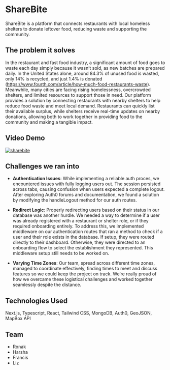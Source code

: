 # ShareBite

ShareBite is a platform that connects restaurants with local homeless shelters to donate leftover food, reducing waste and supporting the community.

## The problem it solves
In the restaurant and fast food industry, a significant amount of food goes to waste each day simply because it wasn’t sold, as new batches are prepared daily. In the United States alone, around 84.3% of unused food is wasted, only 14% is recycled, and just 1.4% is donated (https://www.fourth.com/article/how-much-food-restaurants-waste). Meanwhile, many cities are facing rising homelessness, overcrowded shelters, and limited resources to support those in need. Our platform provides a solution by connecting restaurants with nearby shelters to help reduce food waste and meet local demand. Restaurants can quickly list their available surplus, while shelters receive real-time updates on nearby donations, allowing both to work together in providing food to the community and making a tangible impact.

## Video Demo
[![sharebite](http://img.youtube.com/vi/ydsm26tX-_o/0.jpg)](https://www.youtube.com/watch?v=ydsm26tX-_o)

## Challenges we ran into

- **Authentication Issues**: While implementing a reliable auth proces, we encountered issues with fully logging users out. The session persisted across tabs, causing confusion when users expected a complete logout. After exploring Auth0 forums and documentation, we found a solution by modifying the handleLogout method for our auth routes.

- **Redirect Logic**: Properly redirecting users based on their status in our database was another hurdle. We needed a way to determine if a user was already registered with a restaurant or shelter role, or if they required onboarding entirely. To address this, we implemented middleware on our authentication routes that ran a method to check if a user and their role exists in the database. If setup, they were routed directly to their dashboard. Otherwise, they were directed to an onboarding flow to select the establishment they represented. This middleware setup still needs to be worked on.

- **Varying Time Zones**: Our team, spread across different time zones, managed to coordinate effectively, finding times to meet and discuss features so we could keep the project on track. We’re really proud of how we overcame these logistical challenges and worked together seamlessly despite the distance.

## Technologies Used

Next.js, Typescript, React, Tailwind CSS, MongoDB, Auth0, GeoJSON, MapBox API

## Team
- Ronak
- Harsha
- Francis
- Liz
